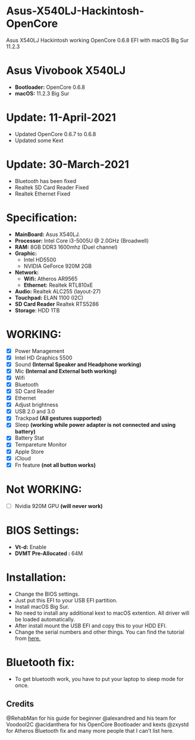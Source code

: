 # Asus-X540LJ-Hackintosh-OpenCore
Asus X540LJ Hackintosh working OpenCore 0.6.8 EFI with macOS Big Sur 11.2.3

# Asus Vivobook X540LJ
- **Bootloader:** OpenCore 0.6.8
- **macOS:** 11.2.3 Big Sur

# Update: 11-April-2021
- Updated OpenCore 0.6.7 to 0.6.8
- Updated some Kext

# Update: 30-March-2021
- Bluetooth has been fixed
- Realtek SD Card Reader Fixed
- Realtek Ethernet Fixed

# Specification:

- **MainBoard:** Asus X540LJ.
- **Processor:** Intel Core i3-5005U @ 2.0GHz (Broadwell)
- **RAM:** 8GB DDR3 1600mhz (Duel channel)
- **Graphic:** 
  + Intel HD5500
  + NVIDIA GeForce 920M 2GB
- **Network:**
  + **Wifi:** Atheros AR9565
  + **Ethernet:** Realtek RTL810xE
- **Audio:** Realtek ALC255 (layout-27)
- **Touchpad:** ELAN 1100 (I2C)
- **SD Card Reader** Realtek RTS5286
- **Storage**: HDD 1TB

# WORKING:
- [x] Power Management
- [x] Intel HD Graphics 5500
- [x] Sound **(Internal Speaker and Headphone working)**
- [x] Mic **(Internal and External both working)**
- [x] Wifi
- [x] Bluetooth
- [x] SD Card Reader
- [x] Ethernet
- [x] Adjust brightness 
- [x] USB 2.0 and 3.0
- [x] Trackpad **(All gestures supported)**
- [x] Sleep  **(working while power adapter is not connected and using battery)**
- [x] Battery Stat 
- [x] Tempareture Monitor 
- [x] Apple Store 
- [x] iCloud 
- [x] Fn feature    **(not all button works)**

# Not WORKING:
- [ ] Nvidia 920M GPU   **(will never work)**


# BIOS Settings:
- **Vt-d:** Enable
- **DVMT Pre-Allocated :** 64M

# Installation:
- Change the BIOS settings.
- Just put this EFI to your USB EFI partition.
- Install macOS Big Sur.
- No need to install any additional kext to macOS extention. All driver will be loaded automatically.
- After install mount the USB EFI and copy this to your HDD EFI.
- Change the serial numbers and other things. You can find the tutorial from [here.](https://dortania.github.io/OpenCore-Install-Guide/config-laptop.plist/broadwell.html#platforminfo)

# Bluetooth fix:
- To get bluetooth work, you have to put your laptop to sleep mode for once.


## Credits
@RehabMan for his guide for beginner
@alexandred and his team for VoodooI2C 
@acidanthera for his OpenCore Bootloader and kexts
@zxystd for Atheros Bluetooth fix
and many more people that I can't list here.
